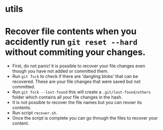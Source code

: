 # utils

# Recover file contents when you accidently run `git reset --hard` without commiting your changes.
- First, do not panic! it is possible to recover your file changes even though you have not added or committed them.
- Run `git fsck` to check if there are 'dangling blobs' that can be recovered. These are your file changes that were saved but not committed.
- Run `git fsck --lost-found` this will create a `.git/lost-found/others` folder which contains all your file changes in the hash.
- It is not possible to recover the file names but you can revoer its contents.
- Run script `recover.sh`.
- Once the script is complete you can go through the files to recover your content.
